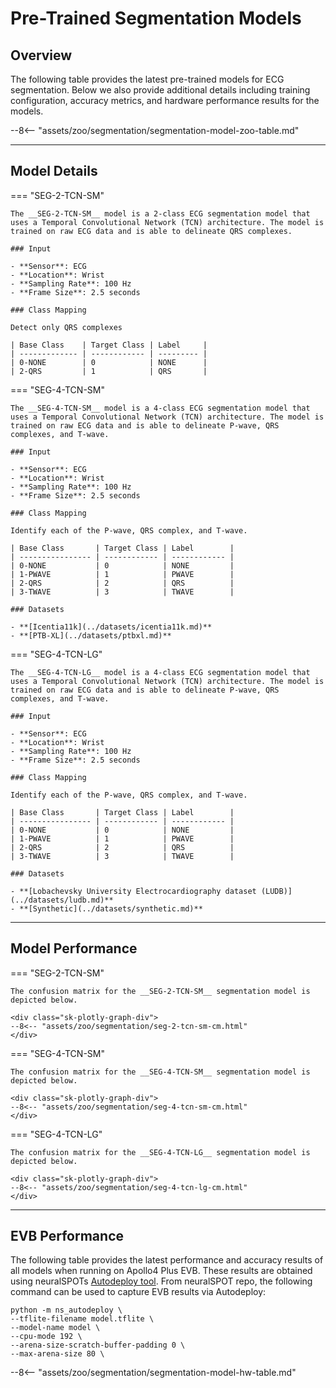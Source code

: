# Pre-Trained Segmentation Models

## <span class="sk-h2-span">Overview</span>

The following table provides the latest pre-trained models for ECG segmentation. Below we also provide additional details including training configuration, accuracy metrics, and hardware performance results for the models.

--8<-- "assets/zoo/segmentation/segmentation-model-zoo-table.md"

---

## <span class="sk-h2-span">Model Details</span>

=== "SEG-2-TCN-SM"

    The __SEG-2-TCN-SM__ model is a 2-class ECG segmentation model that uses a Temporal Convolutional Network (TCN) architecture. The model is trained on raw ECG data and is able to delineate QRS complexes.

    ### Input

    - **Sensor**: ECG
    - **Location**: Wrist
    - **Sampling Rate**: 100 Hz
    - **Frame Size**: 2.5 seconds

    ### Class Mapping

    Detect only QRS complexes

    | Base Class    | Target Class | Label     |
    | ------------- | ------------ | --------- |
    | 0-NONE        | 0            | NONE      |
    | 2-QRS         | 1            | QRS       |

=== "SEG-4-TCN-SM"

    The __SEG-4-TCN-SM__ model is a 4-class ECG segmentation model that uses a Temporal Convolutional Network (TCN) architecture. The model is trained on raw ECG data and is able to delineate P-wave, QRS complexes, and T-wave.

    ### Input

    - **Sensor**: ECG
    - **Location**: Wrist
    - **Sampling Rate**: 100 Hz
    - **Frame Size**: 2.5 seconds

    ### Class Mapping

    Identify each of the P-wave, QRS complex, and T-wave.

    | Base Class       | Target Class | Label        |
    | ---------------- | ------------ | ------------ |
    | 0-NONE           | 0            | NONE         |
    | 1-PWAVE          | 1            | PWAVE        |
    | 2-QRS            | 2            | QRS          |
    | 3-TWAVE          | 3            | TWAVE        |

    ### Datasets

    - **[Icentia11k](../datasets/icentia11k.md)**
    - **[PTB-XL](../datasets/ptbxl.md)**

=== "SEG-4-TCN-LG"

    The __SEG-4-TCN-LG__ model is a 4-class ECG segmentation model that uses a Temporal Convolutional Network (TCN) architecture. The model is trained on raw ECG data and is able to delineate P-wave, QRS complexes, and T-wave.

    ### Input

    - **Sensor**: ECG
    - **Location**: Wrist
    - **Sampling Rate**: 100 Hz
    - **Frame Size**: 2.5 seconds

    ### Class Mapping

    Identify each of the P-wave, QRS complex, and T-wave.

    | Base Class       | Target Class | Label        |
    | ---------------- | ------------ | ------------ |
    | 0-NONE           | 0            | NONE         |
    | 1-PWAVE          | 1            | PWAVE        |
    | 2-QRS            | 2            | QRS          |
    | 3-TWAVE          | 3            | TWAVE        |

    ### Datasets

    - **[Lobachevsky University Electrocardiography dataset (LUDB)](../datasets/ludb.md)**
    - **[Synthetic](../datasets/synthetic.md)**

---


## <span class="sk-h2-span">Model Performance</span>

=== "SEG-2-TCN-SM"

    The confusion matrix for the __SEG-2-TCN-SM__ segmentation model is depicted below.

    <div class="sk-plotly-graph-div">
    --8<-- "assets/zoo/segmentation/seg-2-tcn-sm-cm.html"
    </div>

=== "SEG-4-TCN-SM"

    The confusion matrix for the __SEG-4-TCN-SM__ segmentation model is depicted below.

    <div class="sk-plotly-graph-div">
    --8<-- "assets/zoo/segmentation/seg-4-tcn-sm-cm.html"
    </div>

=== "SEG-4-TCN-LG"

    The confusion matrix for the __SEG-4-TCN-LG__ segmentation model is depicted below.

    <div class="sk-plotly-graph-div">
    --8<-- "assets/zoo/segmentation/seg-4-tcn-lg-cm.html"
    </div>

---

## <span class="sk-h2-span">EVB Performance</span>

The following table provides the latest performance and accuracy results of all models when running on Apollo4 Plus EVB. These results are obtained using neuralSPOTs [Autodeploy tool](https://ambiqai.github.io/neuralSPOT/docs/From%20TF%20to%20EVB%20-%20testing%2C%20profiling%2C%20and%20deploying%20AI%20models.html). From neuralSPOT repo, the following command can be used to capture EVB results via Autodeploy:

``` console
python -m ns_autodeploy \
--tflite-filename model.tflite \
--model-name model \
--cpu-mode 192 \
--arena-size-scratch-buffer-padding 0 \
--max-arena-size 80 \

```

--8<-- "assets/zoo/segmentation/segmentation-model-hw-table.md"
